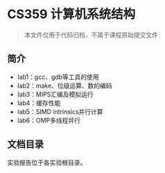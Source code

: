 # CS359 计算机系统结构

> 本文件仅用于代码归档，不属于课程原始提交文件

## 简介
* lab1：gcc、gdb等工具的使用
* lab2：make、位级运算、数的编码
* lab3：MIPS汇编及模拟运行
* lab4：缓存性能
* lab5：SIMD intrinsics并行计算
* lab6：OMP多线程并行

## 文档目录
实验报告位于各实验根目录。

